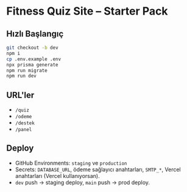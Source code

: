 # Fitness Quiz Site – Starter Pack

## Hızlı Başlangıç
```bash
git checkout -b dev
npm i
cp .env.example .env
npx prisma generate
npm run migrate
npm run dev
```

## URL'ler
- `/quiz`
- `/odeme`
- `/destek`
- `/panel`

## Deploy
- GitHub Environments: `staging` ve `production`
- Secrets: `DATABASE_URL`, ödeme sağlayıcı anahtarları, `SMTP_*`, Vercel anahtarları (Vercel kullanıyorsan).
- `dev` push → staging deploy, `main` push → prod deploy.
